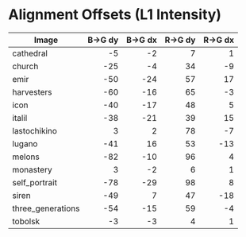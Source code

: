 # Alignment Offsets (L1 Intensity)

| Image | B→G dy | B→G dx | R→G dy | R→G dx |
|---|---:|---:|---:|---:|
| cathedral | -5 | -2 | 7 | 1 |
| church | -25 | -4 | 34 | -9 |
| emir | -50 | -24 | 57 | 17 |
| harvesters | -60 | -16 | 65 | -3 |
| icon | -40 | -17 | 48 | 5 |
| italil | -38 | -21 | 39 | 15 |
| lastochikino | 3 | 2 | 78 | -7 |
| lugano | -41 | 16 | 53 | -13 |
| melons | -82 | -10 | 96 | 4 |
| monastery | 3 | -2 | 6 | 1 |
| self_portrait | -78 | -29 | 98 | 8 |
| siren | -49 | 7 | 47 | -18 |
| three_generations | -54 | -15 | 59 | -4 |
| tobolsk | -3 | -3 | 4 | 1 |
